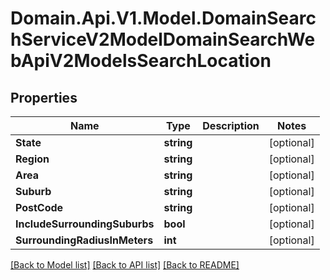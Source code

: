# Domain.Api.V1.Model.DomainSearchServiceV2ModelDomainSearchWebApiV2ModelsSearchLocation
## Properties

Name | Type | Description | Notes
------------ | ------------- | ------------- | -------------
**State** | **string** |  | [optional] 
**Region** | **string** |  | [optional] 
**Area** | **string** |  | [optional] 
**Suburb** | **string** |  | [optional] 
**PostCode** | **string** |  | [optional] 
**IncludeSurroundingSuburbs** | **bool** |  | [optional] 
**SurroundingRadiusInMeters** | **int** |  | [optional] 

[[Back to Model list]](../README.md#documentation-for-models) [[Back to API list]](../README.md#documentation-for-api-endpoints) [[Back to README]](../README.md)


